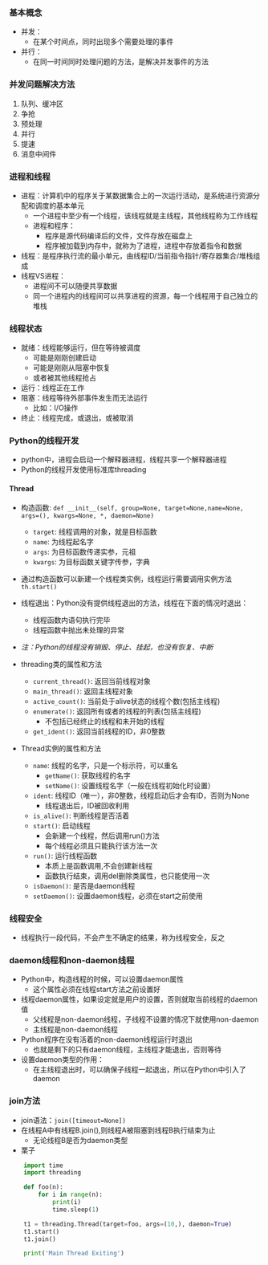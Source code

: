 ### 基本概念
- 并发：
    - 在某个时间点，同时出现多个需要处理的事件
- 并行：
    - 在同一时间同时处理问题的方法，是解决并发事件的方法

### 并发问题解决方法
1. 队列、缓冲区
2. 争抢
3. 预处理
4. 并行
5. 提速
6. 消息中间件

### 进程和线程
- 进程：计算机中的程序关于某数据集合上的一次运行活动，是系统进行资源分配和调度的基本单元  
    - 一个进程中至少有一个线程，该线程就是主线程，其他线程称为工作线程
    - 进程和程序：
        - 程序是源代码编译后的文件，文件存放在磁盘上
        - 程序被加载到内存中，就称为了进程，进程中存放着指令和数据
- 线程：是程序执行流的最小单元，由线程ID/当前指令指针/寄存器集合/堆栈组成
- 线程VS进程：
    - 进程间不可以随便共享数据
    - 同一个进程内的线程间可以共享进程的资源，每一个线程用于自己独立的堆栈

### 线程状态
- 就绪：线程能够运行，但在等待被调度
    - 可能是刚刚创建启动
    - 可能是刚刚从阻塞中恢复
    - 或者被其他线程抢占
- 运行：线程正在工作
- 阻塞：线程等待外部事件发生而无法运行
    - 比如：I/O操作
- 终止：线程完成，或退出，或被取消    

### Python的线程开发
- python中，进程会启动一个解释器进程，线程共享一个解释器进程
- Python的线程开发使用标准库threading

#### Thread
- 构造函数: `def __init__(self, group=None, target=None,name=None, args=(), kwargs=None, *, daemon=None)`
    - `target`: 线程调用的对象，就是目标函数
    - `name`: 为线程起名字
    - `args`: 为目标函数传递实参，元祖
    - `kwargs`: 为目标函数关键字传参，字典
- 通过构造函数可以新建一个线程类实例，线程运行需要调用实例方法`th.start()`

- 线程退出：Python没有提供线程退出的方法，线程在下面的情况时退出：
    - 线程函数内语句执行完毕
    - 线程函数中抛出未处理的异常
- *注：Python的线程没有销毁、停止、挂起，也没有恢复、中断*

- threading类的属性和方法
    - `current_thread()`: 返回当前线程对象
    - `main_thread()`: 返回主线程对象
    - `active_count()`: 当前处于alive状态的线程个数(包括主线程)
    - `enumerate()`: 返回所有或者的线程的列表(包括主线程)
        - 不包括已经终止的线程和未开始的线程
    - `get_ident()`: 返回当前线程的ID，非0整数

- Thread实例的属性和方法
    - `name`: 线程的名字，只是一个标示符，可以重名
        - `getName()`: 获取线程的名字
        - `setName()`: 设置线程名字（一般在线程初始化时设置）
    - `ident`: 线程ID（唯一），非0整数，线程启动后才会有ID，否则为None
        - 线程退出后，ID被回收利用
    - `is_alive()`: 判断线程是否活着
    - `start()`: 启动线程
        - 会新建一个线程，然后调用run()方法
        - 每个线程必须且只能执行该方法一次
    - `run()`: 运行线程函数
        - 本质上是函数调用,不会创建新线程
        - 函数执行结束，调用del删除类属性，也只能使用一次
    - `isDaemon()`: 是否是daemon线程
    - `setDaemon()`: 设置daemon线程，必须在start之前使用

### 线程安全
- 线程执行一段代码，不会产生不确定的结果，称为线程安全，反之


### daemon线程和non-daemon线程
- Python中，构造线程的时候，可以设置daemon属性
    - 这个属性必须在线程start方法之前设置好
- 线程daemon属性，如果设定就是用户的设置，否则就取当前线程的daemon值
    - 父线程是non-daemon线程，子线程不设置的情况下就使用non-daemon
    - 主线程是non-daemon线程
- Python程序在没有活着的non-daemon线程运行时退出
    - 也就是剩下的只有daemon线程，主线程才能退出，否则等待
- 设置daemon类型的作用：
    - 在主线程退出时，可以确保子线程一起退出，所以在Python中引入了daemon

### join方法
- join语法：`join([timeout=None])`
- 在线程A中有线程B.join(),则线程A被阻塞到线程B执行结束为止
    - 无论线程B是否为daemon类型
- 栗子
```Python
    import time
    import threading

    def foo(n):
        for i in range(n):
            print(i)
            time.sleep(1)

    t1 = threading.Thread(target=foo, args=(10,), daemon=True)
    t1.start()
    t1.join()

    print('Main Thread Exiting')
```









